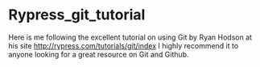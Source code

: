 # Rypress_git_tutorial
Here is me following the excellent tutorial on using Git by Ryan Hodson at his site
http://rypress.com/tutorials/git/index
I highly recommend it to anyone looking for a great resource on Git and Github.
